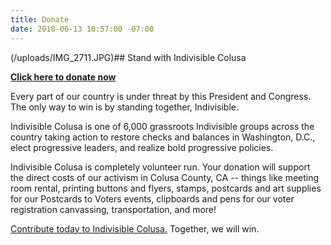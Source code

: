 ```yaml
---
title: Donate
date: 2018-06-13 10:57:00 -07:00
---
```


(/uploads/IMG_2711.JPG)## Stand with Indivisible Colusa

[**Click here to donate now**](https://secure.actblue.com/donate/indivisiblecol413728470#)

Every part of our country is under threat by this President and Congress. The only way to win is by standing together, Indivisible.

Indivisible Colusa is one of 6,000 grassroots Indivisible groups across the country taking action to restore checks and balances in Washington, D.C., elect progressive leaders, and realize bold progressive policies.

Indivisible Colusa is completely volunteer run. Your donation will support the direct costs of our activism in Colusa County, CA -- things like meeting room rental, printing buttons and flyers, stamps, postcards and art supplies for our Postcards to Voters events, clipboards and pens for our voter registration canvassing, transportation, and more!

[Contribute today to Indivisible Colusa.](https://secure.actblue.com/donate/indivisiblecol413728470#) Together, we will win.
